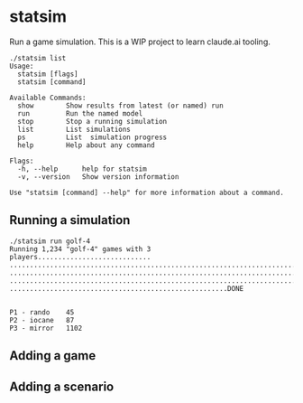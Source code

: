 # statsim

Run a game simulation. This is a WIP project to learn claude.ai tooling.

```
./statsim list
Usage:
  statsim [flags]
  statsim [command]

Available Commands:
  show        Show results from latest (or named) run
  run         Run the named model
  stop        Stop a running simulation
  list        List simulations
  ps          List  simulation progress
  help        Help about any command

Flags:
  -h, --help      help for statsim
  -v, --version   Show version information

Use "statsim [command] --help" for more information about a command.
```

## Running a simulation

```
./statsim run golf-4
Running 1,234 "golf-4" games with 3 players............................
.......................................................................
.......................................................................
.......................................................................
......................................................DONE


P1 - rando    45
P2 - iocane   87
P3 - mirror   1102
```

## Adding a game

## Adding a scenario
